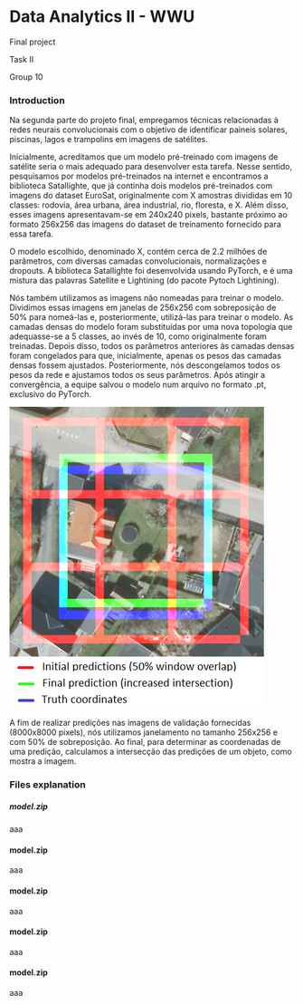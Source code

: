 # Data Analytics II - WWU

Final project

Task II

Group 10


### Introduction

Na segunda parte do projeto final, empregamos técnicas relacionadas à redes neurais convolucionais com o objetivo de identificar paineis solares, piscinas, lagos e trampolins em imagens de satélites. 

Inicialmente, acreditamos que um modelo pré-treinado com imagens de satélite seria o mais adequado para desenvolver esta tarefa. Nesse sentido, pesquisamos por modelos pré-treinados na internet e encontramos a biblioteca Satallighte, que já continha dois modelos pré-treinados com imagens do dataset EuroSat, originalmente com X amostras divididas em 10 classes: rodovia, área urbana, área industrial, rio, floresta, e X. Além disso, esses imagens apresentavam-se em 240x240 pixels, bastante próximo ao formato 256x256 das imagens do dataset de treinamento fornecido para essa tarefa.

O modelo escolhido, denominado X, contém cerca de 2.2 milhões de parâmetros, com diversas camadas convolucionais, normalizações e dropouts. A biblioteca Satallighte foi desenvolvida usando PyTorch, e é uma mistura das palavras Satellite e Lightining (do pacote Pytoch Lightining).

Nós também utilizamos as imagens não nomeadas para treinar o modelo. Dividimos essas imagens em janelas de 256x256 com sobreposição de 50% para nomeá-las e, posteriormente, utilizá-las para treinar o modelo. As camadas densas do modelo foram substituídas por uma nova topologia que adequasse-se a 5 classes, ao invés de 10, como originalmente foram treinadas. Depois disso, todos os parâmetros anteriores às camadas densas foram congelados para que, inicialmente, apenas os pesos das camadas densas fossem ajustados. Posteriormente, nós descongelamos todos os pesos da rede e ajustamos todos os seus parâmetros. Após atingir a convergência, a equipe salvou o modelo num arquivo no formato .pt, exclusivo do PyTorch. 


![Coudn't display image final_prediction_exemple.png!](final_prediction_exemple.png "")

A fim de realizar predições nas imagens de validação fornecidas (8000x8000 pixels), nós utilizamos janelamento no tamanho 256x256 e com 50% de sobreposição. Ao final, para determinar as coordenadas de uma predição, calculamos a intersecção das predições de um objeto, como mostra a imagem. 

### Files explanation

##### model.zip

aaa

#### model.zip

aaa

#### model.zip

aaa

#### model.zip

aaa

#### model.zip

aaa

